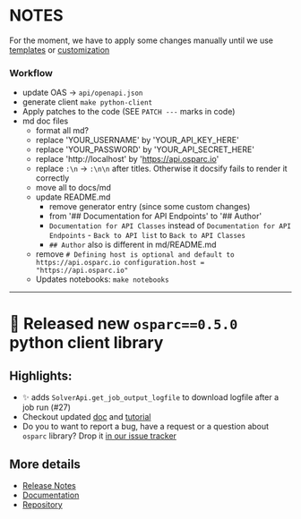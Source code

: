 # NOTES

For the moment, we have to apply some changes manually until we use [templates](https://openapi-generator.tech/docs/templating) or [customization](https://openapi-generator.tech/docs/customization)

### Workflow

- update OAS -> ``api/openapi.json``
- generate client ``make python-client``
- Apply patches to the code (SEE ``PATCH ---`` marks in code)
- md doc files
  - format all md?
  - replace 'YOUR_USERNAME' by 'YOUR_API_KEY_HERE'
  - replace 'YOUR_PASSWORD' by 'YOUR_API_SECRET_HERE'
  - replace 'http://localhost' by 'https://api.osparc.io'
  - replace ``:\n`` -> ``:\n\n`` after titles. Otherwise it docsify fails to render it correctly
  - move all to docs/md
  - update README.md
    - remove generator entry (since some custom changes)
    - from '## Documentation for API Endpoints' to '## Author'
    - ``Documentation for API Classes`` instead of ``Documentation for API Endpoints``
          - ``Back to API list`` to ``Back to API Classes``
    - ``## Author`` also is different in md/README.md
  - remove ```# Defining host is optional and default to https://api.osparc.io
configuration.host = "https://api.osparc.io"```
  - Updates notebooks: ``make notebooks``



----

# :tada:  Released new ``osparc==0.5.0`` python client library

## Highlights:

- ✨ adds ``SolverApi.get_job_output_logfile`` to download logfile after a job run (#27)
- Checkout updated [doc](https://itisfoundation.github.io/osparc-simcore-python-client) and [tutorial](https://itisfoundation.github.io/osparc-simcore-python-client/#/md/tutorials/BasicTutorial?id=basic-tutorial)
- Do you to want to report a bug, have a request or a question about ``osparc`` library? Drop it [in our issue tracker](https://github.com/ITISFoundation/osparc-simcore-python-client/issues/new/choose)

## More details
- [Release Notes](https://github.com/ITISFoundation/osparc-simcore-python-client/releases)
- [Documentation](https://itisfoundation.github.io/osparc-simcore-python-client)
- [Repository](https://github.com/ITISFoundation/osparc-simcore-python-client)
